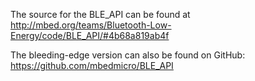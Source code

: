 The source for the BLE\_API can be found at http://mbed.org/teams/Bluetooth-Low-Energy/code/BLE_API/#4b68a819ab4f

The bleeding-edge version can also be found on GitHub: https://github.com/mbedmicro/BLE_API

